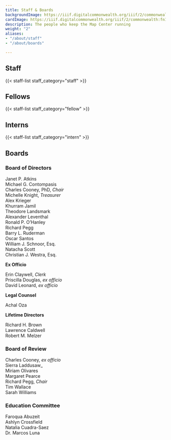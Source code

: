 ```yaml
---
title: Staff & Boards
backgroundImage: https://iiif.digitalcommonwealth.org/iiif/2/commonwealth:x633f9536/5059,2047,4782,3064/1200,/0/default.jpg
cardImage: https://iiif.digitalcommonwealth.org/iiif/2/commonwealth:fn107c46z/5541,3558,1849,978/,300/0/default.jpg
description: The people who keep the Map Center running
weight: "2"
aliases:
- "/about/staff"
- "/about/boards"

---
```

## Staff

{{< staff-list staff_category="staff" >}}

## Fellows

{{< staff-list staff_category="fellow" >}}

## Interns

{{< staff-list staff_category="intern" >}}

## Boards

### Board of Directors

Janet P. Atkins  
Michael G. Contompasis  
Charles Cooney, PhD, _Chair_  
Michelle Knight, _Treasurer_  
Alex Krieger  
Khurram Jamil  
Theodore Landsmark  
Alexander Leventhal  
Ronald P. O’Hanley  
Richard Pegg  
Barry L. Ruderman  
Oscar Santos  
William J. Schnoor, Esq.  
Natacha Scott  
Christian J. Westra, Esq.

**Ex Officio**

Erin Claywell, _Clerk_  
Priscilla Douglas, _ex officio_  
David Leonard, _ex officio_

**Legal Counsel**

Achal Oza

**Lifetime Directors**

Richard H. Brown  
Lawrence Caldwell  
Robert M. Melzer

### Board of Review

Charles Cooney, _ex officio_  
Sierra Laddusaw_  
Miriam Olivares  
Margaret Pearce  
Richard Pegg, _Chair_  
Tim Wallace  
Sarah Williams

### Education Committee

Faroqua Abuzeit  
Ashlyn Crossfield  
Natalia Cuadra-Saez  
Dr. Marcos Luna